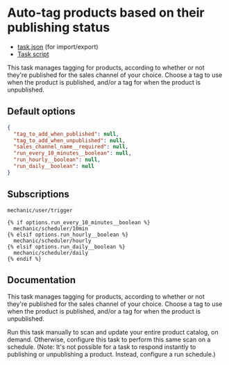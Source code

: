 # Auto-tag products based on their publishing status

* [task.json](../../tasks/auto-tag-products-based-on-their-publishing-status.json) (for import/export)
* [Task script](./script.liquid)

This task manages tagging for products, according to whether or not they're published for the sales channel of your choice. Choose a tag to use when the product is published, and/or a tag for when the product is unpublished.

## Default options

```json
{
  "tag_to_add_when_published": null,
  "tag_to_add_when_unpublished": null,
  "sales_channel_name__required": null,
  "run_every_10_minutes__boolean": null,
  "run_hourly__boolean": null,
  "run_daily__boolean": null
}
```

## Subscriptions

```liquid
mechanic/user/trigger

{% if options.run_every_10_minutes__boolean %}
  mechanic/scheduler/10min
{% elsif options.run_hourly__boolean %}
  mechanic/scheduler/hourly
{% elsif options.run_daily__boolean %}
  mechanic/scheduler/daily
{% endif %}
```

## Documentation

This task manages tagging for products, according to whether or not they're published for the sales channel of your choice. Choose a tag to use when the product is published, and/or a tag for when the product is unpublished.

Run this task manually to scan and update your entire product catalog, on demand. Otherwise, configure this task to perform this same scan on a schedule. (Note: It's not possible for a task to respond instantly to publishing or unpublishing a product. Instead, configure a run schedule.)
